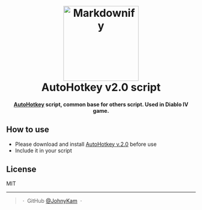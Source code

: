 <h1 align="center">
  <br>
  <a href="https://www.autohotkey.com/"><img src="https://www.autohotkey.com/static/ahk_logo_no_text.svg" alt="Markdownify" width="200"></a>
  <br>
  AutoHotkey v2.0 script
  <br>
</h1>

<h4 align="center"><a href="https://www.autohotkey.com/" target="_blank">AutoHotkey</a> script, common base for others script. Used in Diablo IV game.</h4>

## How to use

* Please download and install [AutoHotkey v.2.0](https://www.autohotkey.com) before use
* Include it in your script

## License

MIT

---
> &nbsp;&middot;&nbsp;
> GitHub [@JohnyKam](https://github.com/JohnyKam) &nbsp;&middot;&nbsp;